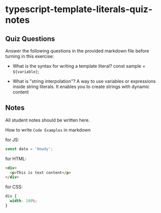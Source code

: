 # typescript-template-literals-quiz-notes

## Quiz Questions

Answer the following questions in the provided markdown file before turning in this exercise:

- What is the syntax for writing a template literal?
  const sample = `${variable}`;

- What is "string interpolation"?
  A way to use variables or expressions inside string literals. It enables you to create strings with dynamic content

## Notes

All student notes should be written here.

How to write `Code Examples` in markdown

for JS:

```javascript
const data = 'Howdy';
```

for HTML:

```html
<div>
  <p>This is text content</p>
</div>
```

for CSS:

```css
div {
  width: 100%;
}
```
